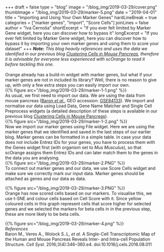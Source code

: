 +++
draft = false
type = "blog"
image = "/blog_img/2019-03-29/cover.png"
thumbImage = "/blog_img/2019-03-29/marker-5.png"
date = "2019-04-01"
title = "Importing and Using Your Own Marker Genes"
hardLineBreak = true 
categories = ["marker genes", "import", "Score Cells"]
joinLines = false
author = "Iva Černoša"
shortExcerpt = "If you ever felt limited by Marker Gene widget, here you can discover how to bypass it" 
longExcerpt = "If you ever felt limited by Marker Gene widget, here you can discover how to bypass it by importing your own marker genes and using them to score your dataset" 
+++
<i><b>Note:</b> This blog heavily references and uses the data we identified in our previous blog <a href="https://singlecell.biolab.si/blog/pancreas/">Clustering Cells in Mouse Pancreas</a>, therefore it is advisable for everyone less experienced with scOrange to read it before tackling this one.</i>
<br>
<br>
Orange already has a build-in widget with marker genes, but what if your marker genes are not in included its library? Well, there is no reason to give up, with only a few extra steps you can easily import our own. 
\
{{% figure src="/blog_img/2019-03-29/marker-1-1.png" %}}
\
As usual, we first need to import our data. We are using the data from mouse pancreas (<a href="https://www.ncbi.nlm.nih.gov/pmc/articles/PMC5228327/">Baron <i>et al.</i></a>, GEO accession: <a href="https://www.ncbi.nlm.nih.gov/geo/query/acc.cgi?acc=GSE84133">GSE84133</a>). We import and normalise our data using Load Data, Gene Name Matcher and Single Cell Preprocess widgets (a detailed description of these steps is available in our previous blog <a href="https://singlecell.biolab.si/blog/pancreas/">Clustering Cells in Mouse Pancreas</a>).
\
{{% figure src="/blog_img/2019-03-29/marker-1-2.png" %}}
\
Now we import our marker genes using File widget. Here we are using the marker genes that we identified and saved in the last steps of our earlier blog. Marker genes can be formatted in a simple table. In case your data does not include Entrez IDs for your genes, you have to process them with the Genes widget first (with organism set to <i>Mus Musculus</i>), so that scOrange assigns them Entrez IDs and can later match them to the genes in the data you are analysing. 
\
{{% figure src="/blog_img/2019-03-29/marker-2.PNG" %}}
\
To connect out marker genes and our data, we use Score Cells widget and make sure we correctly mark our input data. Marker genes should be attached as genes and our data as data. 

{{% figure src="/blog_img/2019-03-29/marker-3.PNG" %}}
\
Orange has now scored cells based on our markers. To visualise this, we use t-SNE and colour cells based on Cell Score with it. Since yellow coloured cells in this graph represent cells that score higher for selected genes and we selected the markers for beta cells in in the previous step, these are more likely to be beta cells. 

{{% figure src="/blog_img/2019-03-29/marker-4.png" %}}
\
*References*
<br>
Baron M., Veres A., Wolock S..L, <i>et al.</i> A Single-Cell Transcriptomic Map of the Human and Mouse Pancreas Reveals Inter- and Intra-cell Population Structure. <i>Cell Syst.</i> 2016;3(4):346–360.e4. doi:10.1016/j.cels.2016.08.011
